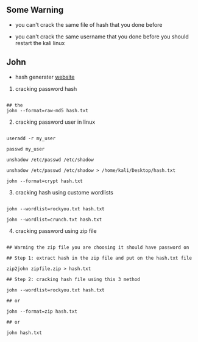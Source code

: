 ## Some Warning

* you can't crack the same file of hash that you done before

* you can't crack the same username that you done before you should restart the kali linux

## John

* hash generater [website](https://www.md5hashgenerator.com/)

1. cracking password hash

```shell

## the 
john --format=raw-md5 hash.txt

```

2. cracking password user in linux


```shell

useradd -r my_user

passwd my_user

unshadow /etc/passwd /etc/shadow

unshadow /etc/passwd /etc/shadow > /home/kali/Desktop/hash.txt

john --format=crypt hash.txt

```

3. cracking hash using custome wordlists

```shell

john --wordlist=rockyou.txt hash.txt

john --wordlist=crunch.txt hash.txt

```

4. cracking password using zip file

```shell

## Warning the zip file you are choosing it should have password on

## Step 1: extract hash in the zip file and put on the hash.txt file

zip2john zipfile.zip > hash.txt

## Step 2: cracking hash file using this 3 method

john --wordlist=rockyou.txt hash.txt

## or 

john --format=zip hash.txt

## or 

john hash.txt

```